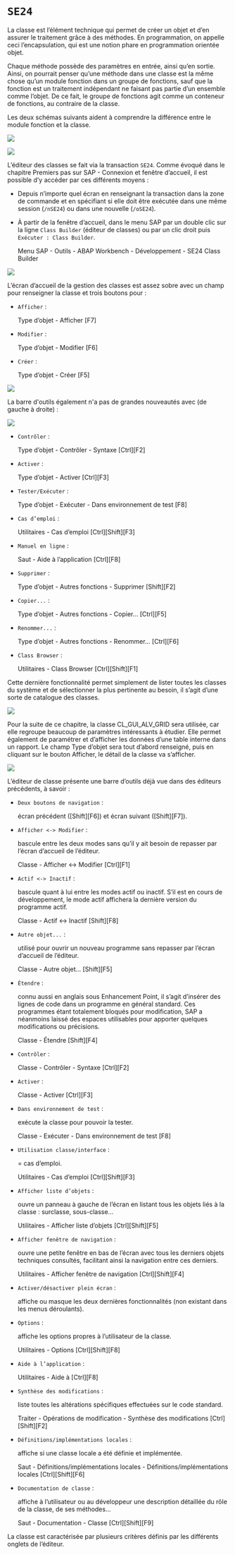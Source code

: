 # **`SE24`**

La classe est l’élément technique qui permet de créer un objet et d’en assurer le traitement grâce à des méthodes. En programmation, on appelle ceci l’encapsulation, qui est une notion phare en programmation orientée objet.

Chaque méthode possède des paramètres en entrée, ainsi qu’en sortie. Ainsi, on pourrait penser qu’une méthode dans une classe est la même chose qu’un module fonction dans un groupe de fonctions, sauf que la fonction est un traitement indépendant ne faisant pas partie d’un ensemble comme l’objet. De ce fait, le groupe de fonctions agit comme un conteneur de fonctions, au contraire de la classe.

Les deux schémas suivants aident à comprendre la différence entre le module fonction et la classe.

![](../../00_Ressources/11_Classes%20-%2002%20-%2001.png)

![](../../00_Ressources/11_Classes%20-%2002%20-%2002.png)

L’éditeur des classes se fait via la transaction `SE24`. Comme évoqué dans le chapitre Premiers pas sur SAP - Connexion et fenêtre d’accueil, il est possible d’y accéder par ces différents moyens :

- Depuis n’importe quel écran en renseignant la transaction dans la zone de commande et en spécifiant si elle doit être exécutée dans une même session (`/nSE24`) ou dans une nouvelle (`/oSE24`).

- À partir de la fenêtre d’accueil, dans le menu SAP par un double clic sur la ligne `Class Builder` (éditeur de classes) ou par un clic droit puis `Exécuter : Class Builder`.

  Menu SAP - Outils - ABAP Workbench - Développement - SE24 Class Builder

![](../../00_Ressources/11_Classes%20-%2002%20-%2003.png)

L’écran d’accueil de la gestion des classes est assez sobre avec un champ pour renseigner la classe et trois boutons pour :

- `Afficher` :

  Type d’objet - Afficher [F7]

- `Modifier` :

  Type d’objet - Modifier [F6]

- `Créer` :

  Type d’objet - Créer [F5]

![](../../00_Ressources/11_Classes%20-%2002%20-%2004.png)

La barre d'outils également n'a pas de grandes nouveautés avec (de gauche à droite) :

![](../../00_Ressources/11_Classes%20-%2002%20-%2005.png)

- `Contrôler` :

  Type d’objet - Contrôler - Syntaxe [Ctrl][F2]

- `Activer` :

  Type d’objet - Activer [Ctrl][F3]

- `Tester/Exécuter` :

  Type d’objet - Exécuter - Dans environnement de test [F8]

- `Cas d’emploi` :

  Utilitaires - Cas d’emploi [Ctrl][Shift][F3]

- `Manuel en ligne` :

  Saut - Aide à l’application [Ctrl][F8]

- `Supprimer` :

  Type d’objet - Autres fonctions - Supprimer [Shift][F2]

- `Copier...` :

  Type d’objet - Autres fonctions - Copier... [Ctrl][F5]

- `Renommer...` :

  Type d’objet - Autres fonctions - Renommer... [Ctrl][F6]

- `Class Browser` :

  Utilitaires - Class Browser [Ctrl][Shift][F1]

Cette dernière fonctionnalité permet simplement de lister toutes les classes du système et de sélectionner la plus pertinente au besoin, il s’agit d’une sorte de catalogue des classes.

![](../../00_Ressources/11_Classes%20-%2002%20-%2006.png)

Pour la suite de ce chapitre, la classe CL_GUI_ALV_GRID sera utilisée, car elle regroupe beaucoup de paramètres intéressants à étudier. Elle permet également de paramétrer et d’afficher les données d’une table interne dans un rapport. Le champ Type d’objet sera tout d’abord renseigné, puis en cliquant sur le bouton Afficher, le détail de la classe va s’afficher.

![](../../00_Ressources/11_Classes%20-%2002%20-%2007.png)

L’éditeur de classe présente une barre d’outils déjà vue dans des éditeurs précédents, à savoir :

- `Deux boutons de navigation` :

  écran précédent ([Shift][F6]) et écran suivant ([Shift][F7]).

- `Afficher <-> Modifier` :

  bascule entre les deux modes sans qu’il y ait besoin de repasser par l’écran d’accueil de l’éditeur.

  Classe - Afficher <-> Modifier [Ctrl][F1]

- `Actif <-> Inactif` :

  bascule quant à lui entre les modes actif ou inactif. S’il est en cours de développement, le mode actif affichera la dernière version du programme actif.

  Classe - Actif <-> Inactif [Shift][F8]

- `Autre objet...` :

  utilisé pour ouvrir un nouveau programme sans repasser par l’écran d’accueil de l’éditeur.

  Classe - Autre objet... [Shift][F5]

- `Étendre` :

  connu aussi en anglais sous Enhancement Point, il s’agit d’insérer des lignes de code dans un programme en général standard. Ces programmes étant totalement bloqués pour modification, SAP a néanmoins laissé des espaces utilisables pour apporter quelques modifications ou précisions.

  Classe - Étendre [Shift][F4]

- `Contrôler` :

  Classe - Contrôler - Syntaxe [Ctrl][F2]

- `Activer` :

  Classe - Activer [Ctrl][F3]

- `Dans environnement de test` :

  exécute la classe pour pouvoir la tester.

  Classe - Exécuter - Dans environnement de test [F8]

- `Utilisation classe/interface` :

  = cas d’emploi.

  Utilitaires - Cas d’emploi [Ctrl][Shift][F3]

- `Afficher liste d’objets` :

  ouvre un panneau à gauche de l’écran en listant tous les objets liés à la classe : surclasse, sous-classe...

  Utilitaires - Afficher liste d’objets [Ctrl][Shift][F5]

- `Afficher fenêtre de navigation` :

  ouvre une petite fenêtre en bas de l’écran avec tous les derniers objets techniques consultés, facilitant ainsi la navigation entre ces derniers.

  Utilitaires - Afficher fenêtre de navigation [Ctrl][Shift][F4]

- `Activer/désactiver plein écran` :

  affiche ou masque les deux dernières fonctionnalités (non existant dans les menus déroulants).

- `Options` :

  affiche les options propres à l’utilisateur de la classe.

  Utilitaires - Options [Ctrl][Shift][F8]

- `Aide à l’application` :

  Utilitaires - Aide à [Ctrl][F8]

- `Synthèse des modifications` :

  liste toutes les altérations spécifiques effectuées sur le code standard.

  Traiter - Opérations de modification - Synthèse des modifications [Ctrl][Shift][F2]

- `Définitions/implémentations locales` :

  affiche si une classe locale a été définie et implémentée.

  Saut - Définitions/implémentations locales - Définitions/implémentations locales [Ctrl][Shift][F6]

- `Documentation de classe` :

  affiche à l’utilisateur ou au développeur une description détaillée du rôle de la classe, de ses méthodes...

  Saut - Documentation - Classe [Ctrl][Shift][F9]

La classe est caractérisée par plusieurs critères définis par les différents onglets de l’éditeur.
